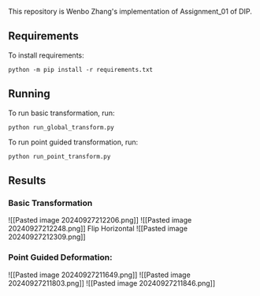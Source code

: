 This repository is Wenbo Zhang's implementation of Assignment_01 of DIP.

## Requirements
To install requirements:
```basic
python -m pip install -r requirements.txt
```
## Running
To run basic transformation, run:

```basic
python run_global_transform.py
```

To run point guided transformation, run:

```
python run_point_transform.py
```
## Results

### Basic Transformation
![[Pasted image 20240927212206.png]]
![[Pasted image 20240927212248.png]]
Flip Horizontal
![[Pasted image 20240927212309.png]]

### Point Guided Deformation:
![[Pasted image 20240927211649.png]]
![[Pasted image 20240927211803.png]]
![[Pasted image 20240927211846.png]]
